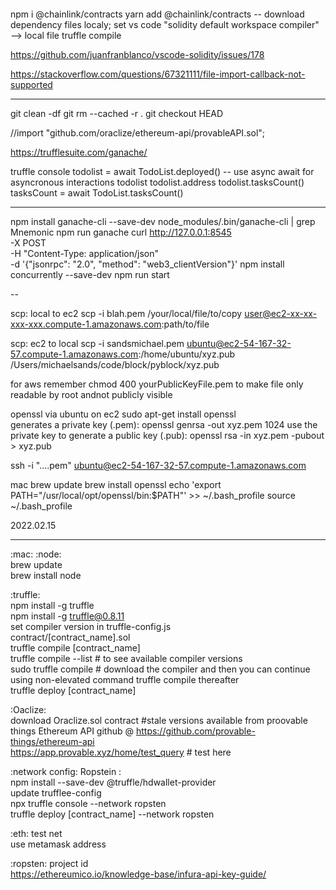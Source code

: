 ####
npm i @chainlink/contracts
yarn add @chainlink/contracts
-- download dependency files localy; set vs code "solidity default workspace compiler" --> local file
truffle compile


https://github.com/juanfranblanco/vscode-solidity/issues/178

https://stackoverflow.com/questions/67321111/file-import-callback-not-supported

-----------
git clean -df
git rm --cached -r .
git checkout HEAD

//import "github.com/oraclize/ethereum-api/provableAPI.sol";

https://trufflesuite.com/ganache/

truffle console
todolist = await TodoList.deployed()
    -- use async await for asyncronous interactions
todolist
todolist.address
todolist.tasksCount()
tasksCount  =  await TodoList.tasksCount()


----------
npm install ganache-cli --save-dev
node_modules/.bin/ganache-cli | grep Mnemonic
npm run ganache
curl http://127.0.0.1:8545 \
    -X POST \
    -H "Content-Type: application/json" \
    -d '{"jsonrpc": "2.0", "method": "web3_clientVersion"}'
npm install concurrently --save-dev
npm run start


--

scp: local to ec2
scp -i blah.pem /your/local/file/to/copy user@ec2-xx-xx-xxx-xxx.compute-1.amazonaws.com:path/to/file

scp: ec2 to local
scp -i sandsmichael.pem ubuntu@ec2-54-167-32-57.compute-1.amazonaws.com:/home/ubuntu/xyz.pub /Users/michaelsands/code/block/pyblock/xyz.pub

for aws remember chmod 400 yourPublicKeyFile.pem to make file  only readable by root andnot publicly visible

openssl via ubuntu on ec2
sudo apt-get install openssl        
generates a private key (.pem):         openssl genrsa -out xyz.pem 1024
use the private key to generate a public key (.pub):    openssl rsa -in xyz.pem -pubout > xyz.pub


ssh -i "....pem" ubuntu@ec2-54-167-32-57.compute-1.amazonaws.com

mac
brew update
brew install openssl
echo 'export PATH="/usr/local/opt/openssl/bin:$PATH"' >> ~/.bash_profile
source ~/.bash_profile





2022.02.15
-- -- -- --

:mac: :node: </br>
brew update </br>
brew install node </br>

:truffle: </br>
npm install -g truffle </br>
npm install -g truffle@0.8.11 </br>
set compiler version in truffle-config.js </br>
contract/[contract_name].sol </br>
truffle compile [contract_name] </br>
truffle compile --list          # to see available compiler versions </br>
sudo truffle compile    # download the compiler and then you can continue using non-elevated command truffle compile thereafter </br>
truffle deploy [contract_name] </br>


:Oaclize: </br>
download Oraclize.sol contract #stale versions available from proovable things Ethereum API github @ https://github.com/provable-things/ethereum-api </br>
https://app.provable.xyz/home/test_query # test here


:network config: Ropstein : </br>
npm install --save-dev @truffle/hdwallet-provider </br>
update trufflee-config </br>
npx truffle console --network ropsten </br>
truffle deploy [contract_name] --network ropsten

:eth: test net </br>
use metamask address </br>


:ropsten: project id </br>
https://ethereumico.io/knowledge-base/infura-api-key-guide/ </br>